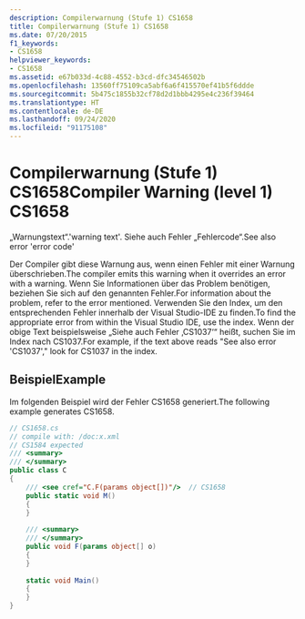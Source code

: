 ```yaml
---
description: Compilerwarnung (Stufe 1) CS1658
title: Compilerwarnung (Stufe 1) CS1658
ms.date: 07/20/2015
f1_keywords:
- CS1658
helpviewer_keywords:
- CS1658
ms.assetid: e67b033d-4c88-4552-b3cd-dfc34546502b
ms.openlocfilehash: 13560ff75109ca5abf6a6f415570ef41b5f6ddde
ms.sourcegitcommit: 5b475c1855b32cf78d2d1bbb4295e4c236f39464
ms.translationtype: HT
ms.contentlocale: de-DE
ms.lasthandoff: 09/24/2020
ms.locfileid: "91175108"
---
```

# <a name="compiler-warning-level-1-cs1658"></a><span data-ttu-id="6cde7-103">Compilerwarnung (Stufe 1) CS1658</span><span class="sxs-lookup"><span data-stu-id="6cde7-103">Compiler Warning (level 1) CS1658</span></span>

<span data-ttu-id="6cde7-104">„Warnungstext“.</span><span class="sxs-lookup"><span data-stu-id="6cde7-104">'warning text'.</span></span> <span data-ttu-id="6cde7-105">Siehe auch Fehler „Fehlercode“.</span><span class="sxs-lookup"><span data-stu-id="6cde7-105">See also error 'error code'</span></span>  
  
 <span data-ttu-id="6cde7-106">Der Compiler gibt diese Warnung aus, wenn einen Fehler mit einer Warnung überschrieben.</span><span class="sxs-lookup"><span data-stu-id="6cde7-106">The compiler emits this warning when it overrides an error with a warning.</span></span> <span data-ttu-id="6cde7-107">Wenn Sie Informationen über das Problem benötigen, beziehen Sie sich auf den genannten Fehler.</span><span class="sxs-lookup"><span data-stu-id="6cde7-107">For information about the problem, refer to the error mentioned.</span></span> <span data-ttu-id="6cde7-108">Verwenden Sie den Index, um den entsprechenden Fehler innerhalb der Visual Studio-IDE zu finden.</span><span class="sxs-lookup"><span data-stu-id="6cde7-108">To find the appropriate error from within the Visual Studio IDE, use the index.</span></span> <span data-ttu-id="6cde7-109">Wenn der obige Text beispielsweise „Siehe auch Fehler ‚CS1037‘“ heißt, suchen Sie im Index nach CS1037.</span><span class="sxs-lookup"><span data-stu-id="6cde7-109">For example, if the text above reads "See also error 'CS1037'," look for CS1037 in the index.</span></span>  
  
## <a name="example"></a><span data-ttu-id="6cde7-110">Beispiel</span><span class="sxs-lookup"><span data-stu-id="6cde7-110">Example</span></span>  

 <span data-ttu-id="6cde7-111">Im folgenden Beispiel wird der Fehler CS1658 generiert.</span><span class="sxs-lookup"><span data-stu-id="6cde7-111">The following example generates CS1658.</span></span>  
  
```csharp  
// CS1658.cs  
// compile with: /doc:x.xml  
// CS1584 expected  
/// <summary>  
/// </summary>  
public class C  
{  
    /// <see cref="C.F(params object[])"/>  // CS1658  
    public static void M()  
    {  
    }  
  
    /// <summary>  
    /// </summary>  
    public void F(params object[] o)  
    {  
    }  
  
    static void Main()  
    {  
    }  
}  
```
